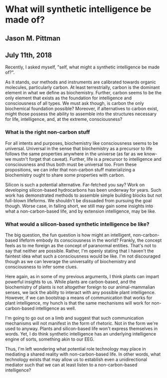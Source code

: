 # What will synthetic intelligence be made of?
## Jason M. Pittman
## July 11th, 2018

Recently, I asked myself, "self, what might a synthetic intelligence be made of?".

As it stands, our methods and instruments are calibrated towards organic molecules, particularly carbon. At least terrestrially, carbon is the dominant element in what we define as biochemistry. Further, carbon seems to be the only element that exists as the foundation for intelligence and consciousness of all types. We must ask though, is carbon the only biochemical foundation possible? Moreover, if alternatives to carbon exist, might those possess the ability to assemble into the structures necessary for life, intelligence, and, at the extreme, consciousness?

### What is the right non-carbon stuff

For all intents and purposes, biochemistry like consciousness seems to be universal. Universal in the sense that biochemistry as a precursor to life follows the same properties anywhere in the universe (as far as we know- we mustn't forget that caveat). Further, life is a precursor to intelligence and consciousness and thus both must be universal too. From these propositions, we can infer that non-carbon stuff materializing a biochemistry ought to share some properties with carbon.

Silicon is such a potential alternative. Far-fetched you say? Work on developing silicon-based hydrocarbons has been underway for years. Such work has demonstrated methods to assemble simple building blocks but not full-blown lifeforms. We shouldn't be dissuaded from pursuing the goal though. Worse case, in falling short, we still may gain some insights into what a non-carbon-based life, and by extension intelligence, may be like.

### What would a silicon-based synthetic intelligence be like?

The big question, the fun question is how might an intelligent, non-carbon-based lifeform embody its consciousness in the world? Frankly, the concept feels as to me foreign as the concept of paranormal entities. That's not to say that neither are possible. Rather, I'm openly stating that I haven't the faintest idea what such a consciousness would be like. I'm not discouraged though as we can leverage the universality of biochemistry and consciousness to infer some clues.

Here again, as in some of my previous arguments, I think plants can impart powerful insights to us. While plants are carbon-based, and the biochemistry of plants is not altogether foreign to our animal-mammalian senses, we lack the ability to interact with any possible plant intelligence. However, if we can bootstrap a means of communication that works for plant intelligence, my hunch is that the same mechanisms will work for non-carbon-based intelligence as well.

I'm going to go out on a limb and suggest that such communication mechanisms will not manifest in the form of rhetoric. Not in the form we're used to anyway. Plants and silicon-based life won't express themselves in words. Yet, I do think synthetic intelligence has an underlying intelligence engine of sorts, something akin to our EEG.

Thus, I'm left wondering what potential role technology may place in mediating a shared reality with non-carbon-based life. In other words, what technology exists that may allow us to establish even a unidirectional mediator such that we can at least listen to a non-carbon-based intelligence?

